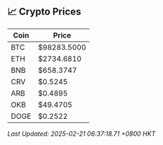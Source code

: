 ## 📈 Crypto Prices

| Coin | Price |
| ---- | ----- |
| BTC | $98283.5000 |
| ETH | $2734.6810 |
| BNB | $658.3747 |
| CRV | $0.5245 |
| ARB | $0.4895 |
| OKB | $49.4705 |
| DOGE | $0.2522 |

_Last Updated: 2025-02-21 06:37:18.71 +0800 HKT_